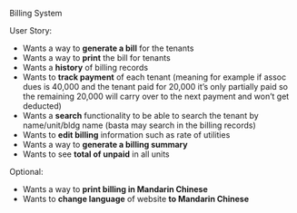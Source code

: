 ﻿Billing System

User Story:

- Wants a way to **generate a bill** for the tenants
- Wants a way to **print** the bill for tenants
- Wants a **history** of billing records
- Wants to **track payment** of each tenant (meaning for example if assoc dues is 40,000 and the tenant paid for 20,000 it’s only partially paid so the remaining 20,000 will carry over to the next payment and won’t get deducted)
- Wants a **search** functionality to be able to search the tenant by name/unit/bldg name (basta may search in the billing records)
- Wants to **edit billing** information such as rate of utilities
- Wants a way to **generate a billing summary**
- Wants to see **total of unpaid** in all units

Optional:

- Wants a way to **print billing in Mandarin Chinese**
- Wants to **change language** of website **to Mandarin Chinese**
